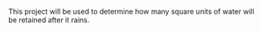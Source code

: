 This project will be used to determine how many square units of water will be retained after it rains.
